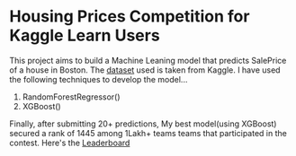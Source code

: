 # Housing Prices Competition for Kaggle Learn Users

This project aims to build a Machine Leaning model that predicts SalePrice of a house in Boston.
The [dataset](https://www.kaggle.com/competitions/home-data-for-ml-course/data) used is taken from Kaggle.
I have used the following techniques to develop the model...

1. RandomForestRegressor()
2. XGBoost()

Finally, after submitting 20+ predictions, My best model(using XGBoost) secured a rank of 1445 among 1Lakh+ teams teams that participated in the contest. Here's the [Leaderboard](https://www.kaggle.com/competitions/home-data-for-ml-course/leaderboard?search=RohanVarma9187)

